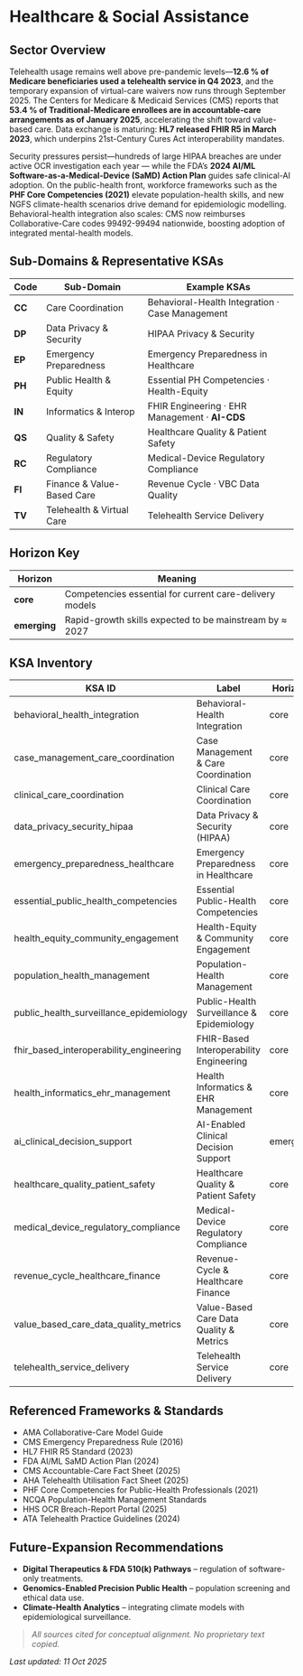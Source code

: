 # Healthcare & Social Assistance

## Sector Overview  
Telehealth usage remains well above pre-pandemic levels—**12.6 % of Medicare beneficiaries used a telehealth service in Q4 2023**, and the temporary expansion of virtual-care waivers now runs through September 2025. The Centers for Medicare & Medicaid Services (CMS) reports that **53.4 % of Traditional-Medicare enrollees are in accountable-care arrangements as of January 2025**, accelerating the shift toward value-based care. Data exchange is maturing: **HL7 released FHIR R5 in March 2023**, which underpins 21st-Century Cures Act interoperability mandates.  

Security pressures persist—hundreds of large HIPAA breaches are under active OCR investigation each year — while the FDA’s **2024 AI/ML Software-as-a-Medical-Device (SaMD) Action Plan** guides safe clinical-AI adoption. On the public-health front, workforce frameworks such as the **PHF Core Competencies (2021)** elevate population-health skills, and new NGFS climate-health scenarios drive demand for epidemiologic modelling. Behavioral-health integration also scales: CMS now reimburses Collaborative-Care codes 99492-99494 nationwide, boosting adoption of integrated mental-health models.

## Sub-Domains & Representative KSAs
| Code | Sub-Domain                    | Example KSAs                                     |
|------|------------------------------|--------------------------------------------------|
| **CC** | Care Coordination            | Behavioral-Health Integration · Case Management |
| **DP** | Data Privacy & Security      | HIPAA Privacy & Security                         |
| **EP** | Emergency Preparedness       | Emergency Preparedness in Healthcare             |
| **PH** | Public Health & Equity       | Essential PH Competencies · Health-Equity        |
| **IN** | Informatics & Interop        | FHIR Engineering · EHR Management · **AI-CDS**   |
| **QS** | Quality & Safety             | Healthcare Quality & Patient Safety              |
| **RC** | Regulatory Compliance        | Medical-Device Regulatory Compliance             |
| **FI** | Finance & Value-Based Care   | Revenue Cycle · VBC Data Quality                 |
| **TV** | Telehealth & Virtual Care    | Telehealth Service Delivery                      |

## Horizon Key
| Horizon        | Meaning                                                    |
|----------------|------------------------------------------------------------|
| **core**  | Competencies essential for current care-delivery models    |
| **emerging**   | Rapid-growth skills expected to be mainstream by ≈ 2027    |

## KSA Inventory
| KSA ID                                  | Label                                   | Horizon    |
|-----------------------------------------|-----------------------------------------|------------|
| behavioral_health_integration           | Behavioral-Health Integration           | core  |
| case_management_care_coordination       | Case Management & Care Coordination     | core  |
| clinical_care_coordination              | Clinical Care Coordination              | core  |
| data_privacy_security_hipaa             | Data Privacy & Security (HIPAA)         | core  |
| emergency_preparedness_healthcare       | Emergency Preparedness in Healthcare    | core  |
| essential_public_health_competencies    | Essential Public-Health Competencies    | core  |
| health_equity_community_engagement      | Health-Equity & Community Engagement    | core  |
| population_health_management            | Population-Health Management            | core  |
| public_health_surveillance_epidemiology | Public-Health Surveillance & Epidemiology | core |
| fhir_based_interoperability_engineering | FHIR-Based Interoperability Engineering | core  |
| health_informatics_ehr_management       | Health Informatics & EHR Management     | core  |
| ai_clinical_decision_support            | AI-Enabled Clinical Decision Support    | emerging   |
| healthcare_quality_patient_safety       | Healthcare Quality & Patient Safety     | core  |
| medical_device_regulatory_compliance    | Medical-Device Regulatory Compliance    | core  |
| revenue_cycle_healthcare_finance        | Revenue-Cycle & Healthcare Finance      | core  |
| value_based_care_data_quality_metrics   | Value-Based Care Data Quality & Metrics | core  |
| telehealth_service_delivery             | Telehealth Service Delivery             | core  |

## Referenced Frameworks & Standards
* AMA Collaborative-Care Model Guide
* CMS Emergency Preparedness Rule (2016)  
* HL7 FHIR R5 Standard (2023)
* FDA AI/ML SaMD Action Plan (2024)
* CMS Accountable-Care Fact Sheet (2025) 
* AHA Telehealth Utilisation Fact Sheet (2025)
* PHF Core Competencies for Public-Health Professionals (2021)  
* NCQA Population-Health Management Standards
* HHS OCR Breach-Report Portal (2025)
* ATA Telehealth Practice Guidelines (2024)  

## Future-Expansion Recommendations
* **Digital Therapeutics & FDA 510(k) Pathways** – regulation of software-only treatments.  
* **Genomics-Enabled Precision Public Health** – population screening and ethical data use.  
* **Climate-Health Analytics** – integrating climate models with epidemiological surveillance.

> *All sources cited for conceptual alignment. No proprietary text copied.*

_Last updated: 11 Oct 2025_
